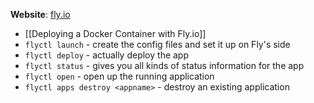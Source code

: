 **Website**: [fly.io](fly.io)

- [[Deploying a Docker Container with Fly.io]]
- `flyctl launch` - create the config files and set it up on Fly's side
- `flyctl deploy` - actually deploy the app
- `flyctl status` - gives you all kinds of status information for the app
- `flyctl open` - open up the running application
- `flyctl apps destroy <appname>` - destroy an existing application